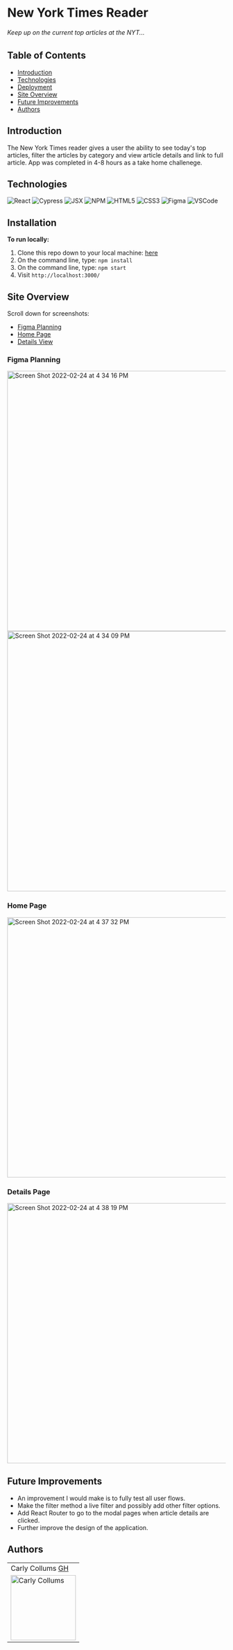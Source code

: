 # New York Times Reader

###### Keep up on the current top articles at the NYT...

## Table of Contents
  - [Introduction](#Introduction)  
  - [Technologies](#Technologies)
  - [Deployment](#Deployment)
  - [Site Overview](#Site-Overview)
  - [Future Improvements](#Future-Improvements)
  - [Authors](#Authors)

## Introduction 
The New York Times reader gives a user the ability to see today's top articles, filter the articles by category and view article details and link to full article. App was completed in 4-8 hours as a take home challenege. 


## Technologies
![React](https://img.shields.io/badge/react-%2320232a.svg?style=for-the-badge&logo=react&logoColor=%2361DAFB)
![Cypress](https://img.shields.io/badge/-cypress-black?logo=cypress&logoColor=white&style=for-the-badge)
![JSX](https://img.shields.io/badge/-jsx-302f2f?logo=javascript&logoColor=9428cb&style=for-the-badge)
![NPM](https://img.shields.io/badge/NPM-%23000000.svg?style=for-the-badge&logo=npm&logoColor=white)
![HTML5](https://img.shields.io/badge/HTML5-E34F26?style=for-the-badge&logo=html5&logoColor=white)
![CSS3](https://img.shields.io/badge/CSS3-1572B6?style=for-the-badge&logo=css3&logoColor=white)
![Figma](https://img.shields.io/badge/figma-%23F24E1E.svg?style=for-the-badge&logo=figma&logoColor=white)
![VSCode](https://img.shields.io/badge/-VSCode-2C2C32?logo=visual-studio-code&logoColor=007ACC&style=for-the-badge)


## Installation

**To run locally:**
1. Clone this repo down to your local machine: [here](https://github.com/Puzzle-Capstone/puzzlrs-ui)
2. On the command line, type: `npm install`
3. On the command line, type: `npm start`
4. Visit `http://localhost:3000/`
 
## Site Overview 

Scroll down for screenshots:
- [Figma Planning](#Figma-Planning)
- [Home Page](#Home-Page)
- [Details View](#Details-View)


### Figma Planning 
<img width="600" alt="Screen Shot 2022-02-24 at 4 34 16 PM" src="https://user-images.githubusercontent.com/86894344/155625368-98cc5478-f549-47eb-85b6-4fba802d3d06.png">


<img width="600" alt="Screen Shot 2022-02-24 at 4 34 09 PM" src="https://user-images.githubusercontent.com/86894344/155625380-00049a27-3ff0-472e-b052-33e483a3ef60.png">


### Home Page 
<img width="600" alt="Screen Shot 2022-02-24 at 4 37 32 PM" src="https://user-images.githubusercontent.com/86894344/155625597-6179af2b-d3cc-41d4-b753-e7cea8928ffe.png">



### Details Page   

<img width="600" alt="Screen Shot 2022-02-24 at 4 38 19 PM" src="https://user-images.githubusercontent.com/86894344/155625600-7ca30615-4bc2-437a-ae6a-54cc8db79f8d.png">

## Future Improvements

- An improvement I would make is to fully test all user flows. 
- Make the filter method a live filter and possibly add other filter options. 
- Add React Router to go to the modal pages when article details are clicked. 
- Further improve the design of the application. 


## Authors 

<table>
    <tr>
        <td> Carly Collums <a href="https://github.com/ccollums">GH</td>
    </tr>
<td><img src="https://avatars.githubusercontent.com/u/86894344?v=4" alt="Carly Collums"
 width="150" height="auto" /></td>
</table>
  
